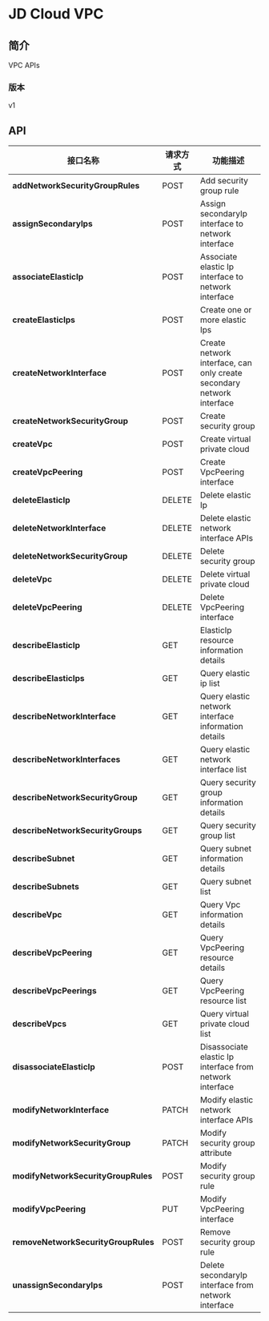 # JD Cloud VPC


## 简介
VPC APIs


### 版本
v1


## API
|接口名称|请求方式|功能描述|
|---|---|---|
|**addNetworkSecurityGroupRules**|POST|Add security group rule|
|**assignSecondaryIps**|POST|Assign secondaryIp interface to network interface|
|**associateElasticIp**|POST|Associate elastic Ip interface to network interface|
|**createElasticIps**|POST|Create one or more elastic Ips|
|**createNetworkInterface**|POST|Create network interface, can only create secondary network interface|
|**createNetworkSecurityGroup**|POST|Create security group|
|**createVpc**|POST|Create virtual private cloud|
|**createVpcPeering**|POST|Create VpcPeering interface|
|**deleteElasticIp**|DELETE|Delete elastic Ip|
|**deleteNetworkInterface**|DELETE|Delete elastic network interface APIs|
|**deleteNetworkSecurityGroup**|DELETE|Delete security group|
|**deleteVpc**|DELETE|Delete virtual private cloud|
|**deleteVpcPeering**|DELETE|Delete VpcPeering interface|
|**describeElasticIp**|GET|ElasticIp resource information details|
|**describeElasticIps**|GET|Query elastic ip list|
|**describeNetworkInterface**|GET|Query elastic network interface information details|
|**describeNetworkInterfaces**|GET|Query elastic network interface list|
|**describeNetworkSecurityGroup**|GET|Query security group information details|
|**describeNetworkSecurityGroups**|GET|Query security group list|
|**describeSubnet**|GET|Query subnet information details|
|**describeSubnets**|GET|Query subnet list|
|**describeVpc**|GET|Query Vpc information details|
|**describeVpcPeering**|GET|Query VpcPeering resource details|
|**describeVpcPeerings**|GET|Query VpcPeering resource list|
|**describeVpcs**|GET|Query virtual private cloud list|
|**disassociateElasticIp**|POST|Disassociate elastic Ip interface from network interface|
|**modifyNetworkInterface**|PATCH|Modify elastic network interface APIs|
|**modifyNetworkSecurityGroup**|PATCH|Modify security group attribute|
|**modifyNetworkSecurityGroupRules**|POST|Modify security group rule|
|**modifyVpcPeering**|PUT|Modify VpcPeering interface|
|**removeNetworkSecurityGroupRules**|POST|Remove security group rule|
|**unassignSecondaryIps**|POST|Delete secondaryIp interface from network interface|
